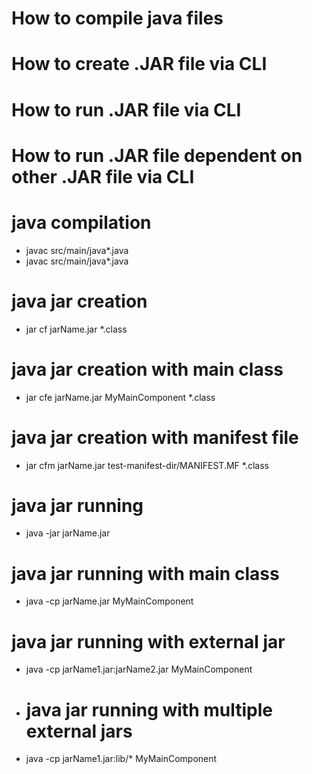 # How to compile java files
# How to create .JAR file via CLI
# How to run .JAR file via CLI
# How to run .JAR file dependent on other .JAR file via CLI


# java compilation
- javac src/main/java*.java
- javac src/main/java*.java

# java jar creation
- jar cf jarName.jar *.class

# java jar creation with main class
- jar cfe jarName.jar MyMainComponent *.class

# java jar creation with manifest file
- jar cfm jarName.jar test-manifest-dir/MANIFEST.MF *.class

# java jar running 
- java -jar jarName.jar

# java jar running with main class
- java -cp jarName.jar MyMainComponent

# java jar running with external jar
- java -cp jarName1.jar:jarName2.jar MyMainComponent

- # java jar running with multiple external jars
- java -cp jarName1.jar:lib/* MyMainComponent

